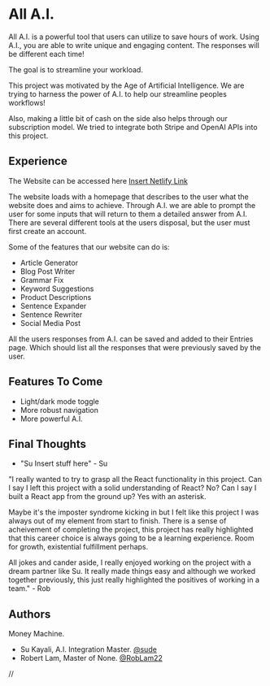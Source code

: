 # All A.I.

All A.I. is a powerful tool that users can utilize to save hours of work. Using A.I., you are able to write unique and engaging content. The responses will be different each time!

The goal is to streamline your workload.

This project was motivated by the Age of Artificial Intelligence. We are trying to harness the power of A.I. to help our streamline peoples workflows!

Also, making a little bit of cash on the side also helps through our subscription model. We tried to integrate both Stripe and OpenAI APIs into this project.

## Experience

The Website can be accessed here [Insert Netlify Link](https://www.github.com/RobLam22)

The website loads with a homepage that describes to the user what the website does and aims to achieve. Through A.I. we are able to prompt the user for some inputs that will return to them a detailed answer from A.I. There are several different tools at the users disposal, but the user must first create an account.

Some of the features that our website can do is:

- Article Generator
- Blog Post Writer
- Grammar Fix
- Keyword Suggestions
- Product Descriptions
- Sentence Expander
- Sentence Rewriter
- Social Media Post

All the users responses from A.I. can be saved and added to their Entries page. Which should list all the responses that were previously saved by the user.

## Features To Come

- Light/dark mode toggle
- More robust navigation
- More powerful A.I.

## Final Thoughts

- "Su Insert stuff here" - Su

"I really wanted to try to grasp all the React functionality in this project. Can I say I left this project with a solid understanding of React? No? Can I say I built a React app from the ground up? Yes with an asterisk.

Maybe it's the imposter syndrome kicking in but I felt like this project I was always out of my element from start to finish. There is a sense of acheivement of completing the project, this project has really highlighted that this career choice is always going to be a learning experience. Room for growth, existential fulfillment perhaps.

All jokes and cander aside, I really enjoyed working on the project with a dream partner like Su. It really made things easy and although we worked together previously, this just really highlighted the positives of working in a team." - Rob

## Authors

Money Machine.

- Su Kayali, A.I. Integration Master. [@sude](https://www.github.com/sude)
- Robert Lam, Master of None. [@RobLam22](https://www.github.com/RobLam22)

//

